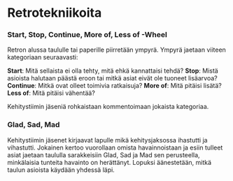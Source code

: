# Retrotekniikoita

### Start, Stop, Continue, More of, Less of -Wheel

Retron alussa taululle tai paperille piirretään ympyrä. Ympyrä jaetaan viiteen
kategoriaan seuraavasti:

**Start**: Mitä sellaista ei olla tehty, mitä ehkä kannattaisi tehdä?
**Stop**: Mistä asioista halutaan päästä eroon tai mitkä asiat eivät ole tuoneet lisäarvoa?
**Continue**: Mitkä ovat olleet toimivia ratkaisuja?
**More of**: Mitä pitäisi lisätä?
**Less of**: Mitä pitäisi vähentää?

Kehitystiimin jäseniä rohkaistaan kommentoimaan jokaista kategoriaa.

### Glad, Sad, Mad

Kehitystiimin jäsenet kirjaavat lapulle mikä kehitysjaksossa ihastutti ja
vihastutti. Jokainen kertoo vuorollaan omista havainnoistaan ja esiin tulleet
asiat jaetaan taululla sarakkeisiin Glad, Sad ja Mad sen perusteella,
minkälaisia tunteita havainto on herättänyt. Lopuksi äänestetään, mitkä
taulun asioista käydään yhdessä läpi.

